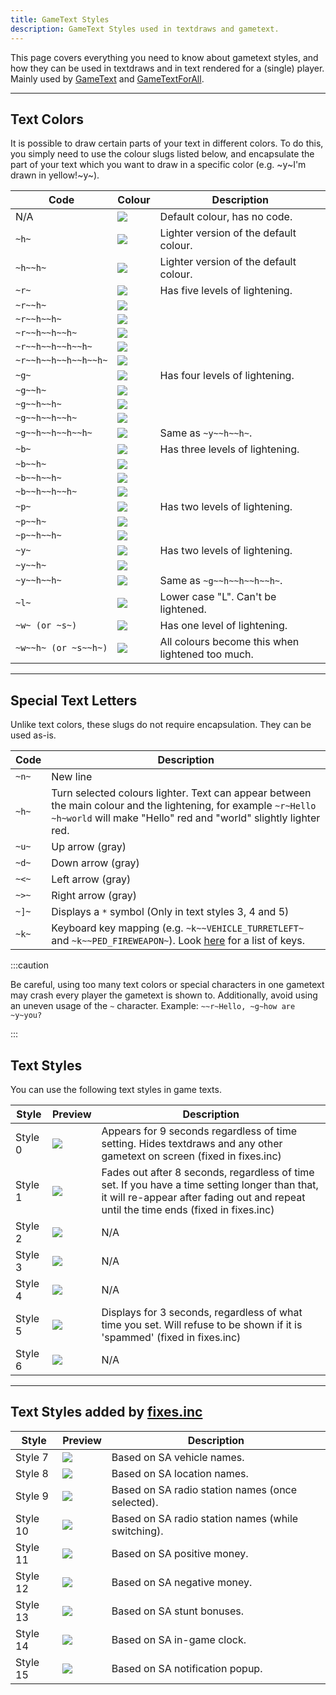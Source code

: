 ```yaml
---
title: GameText Styles
description: GameText Styles used in textdraws and gametext.
---
```


This page covers everything you need to know about gametext styles, and how they can be used in textdraws and in text rendered for a (single) player.
Mainly used by [GameText](../functions/GameTextForPlayer) and [GameTextForAll](../functions/GameTextForAll).

---
  
## Text Colors
It is possible to draw certain parts of your text in different colors. To do this, you simply need to use the colour slugs listed below, and encapsulate the part of your text which you want to draw in a specific color (e.g. \~y\~I'm drawn in yellow!\~y\~).

| Code                 | Colour                                 | Description                                      |
| -------------------- | -------------------------------------- | ------------------------------------------------ |
| N/A                  | ![](/images/gameTextStyles/-.png)      | Default colour, has no code.                     |
| `~h~`                | ![](/images/gameTextStyles/h.png)      | Lighter version of the default colour.           |
| `~h~~h~`             | ![](/images/gameTextStyles/hh.png)     | Lighter version of the default colour.           |
| `~r~`                | ![](/images/gameTextStyles/r.png)      | Has five levels of lightening.                   |
| `~r~~h~`             | ![](/images/gameTextStyles/rh.png)     |                                                  |
| `~r~~h~~h~`          | ![](/images/gameTextStyles/rhh.png)    |                                                  |
| `~r~~h~~h~~h~`       | ![](/images/gameTextStyles/rhhh.png)   |                                                  |
| `~r~~h~~h~~h~~h~`    | ![](/images/gameTextStyles/rhhhh.png)  |                                                  |
| `~r~~h~~h~~h~~h~~h~` | ![](/images/gameTextStyles/rhhhhh.png) |                                                  |
| `~g~`                | ![](/images/gameTextStyles/g.png)      | Has four levels of lightening.                   |
| `~g~~h~`             | ![](/images/gameTextStyles/gh.png)     |                                                  |
| `~g~~h~~h~`          | ![](/images/gameTextStyles/ghh.png)    |                                                  |
| `~g~~h~~h~~h~`       | ![](/images/gameTextStyles/ghhh.png)   |                                                  |
| `~g~~h~~h~~h~~h~`    | ![](/images/gameTextStyles/ghhhh.png)  | Same as `~y~~h~~h~`.                             |
| `~b~`                | ![](/images/gameTextStyles/b.png)      | Has three levels of lightening.                  |
| `~b~~h~`             | ![](/images/gameTextStyles/bh.png)     |                                                  |
| `~b~~h~~h~`          | ![](/images/gameTextStyles/bhh.png)    |                                                  |
| `~b~~h~~h~~h~`       | ![](/images/gameTextStyles/bhhh.png)   |                                                  |
| `~p~`                | ![](/images/gameTextStyles/p.png)      | Has two levels of lightening.                    |
| `~p~~h~`             | ![](/images/gameTextStyles/ph.png)     |                                                  |
| `~p~~h~~h~`          | ![](/images/gameTextStyles/phh.png)    |                                                  |
| `~y~`                | ![](/images/gameTextStyles/y.png)      | Has two levels of lightening.                    |
| `~y~~h~`             | ![](/images/gameTextStyles/yh.png)     |                                                  |
| `~y~~h~~h~`          | ![](/images/gameTextStyles/yhh.png)    | Same as `~g~~h~~h~~h~~h~`.                       |
| `~l~`                | ![](/images/gameTextStyles/l.png)      | Lower case "L".  Can't be lightened.             |
| `~w~ (or ~s~)`       | ![](/images/gameTextStyles/w.png)      | Has one level of lightening.                     |
| `~w~~h~ (or ~s~~h~)` | ![](/images/gameTextStyles/wh.png)     | All colours become this when lightened too much. |

---
  
## Special Text Letters
Unlike text colors, these slugs do not require encapsulation. They can be used as-is.

|  Code  | Description                                                                                                                        |
| ------ | ---------------------------------------------------------------------------------------------------------------------------------- |
| `~n~` | New line                                                                                                                            |
| `~h~` | Turn selected colours lighter.  Text can appear between the main colour and the lightening, for example `~r~Hello ~h~world` will make "Hello" red and "world" slightly lighter red. |
| `~u~` | Up arrow (gray)                                                                                                                     |
| `~d~` | Down arrow (gray)                                                                                                                   |
| `~<~` | Left arrow (gray)                                                                                                                   |
| `~>~` | Right arrow (gray)                                                                                                                  |
| `~]~` | Displays a `*` symbol (Only in text styles 3, 4 and 5)                                                                              |
| `~k~` | Keyboard key mapping (e.g. `~k~~VEHICLE_TURRETLEFT~` and `~k~~PED_FIREWEAPON~`). Look [here](../resources/keys) for a list of keys. |

:::caution

Be careful, using too many text colors or special characters in one gametext may crash every player the gametext is shown to. Additionally, avoid using an uneven usage of the `~` character. Example: `~~r~Hello, ~g~how are ~y~you?`

:::

## Text Styles
You can use the following text styles in game texts.

|  Style  | Preview                                | Description                                                                                                              |
| ------- | -------------------------------------- | ------------------------------------------------------------------------------------------------------------------------ |
| Style 0 | ![](/images/gameTextStyles/style0.png) | Appears for 9 seconds regardless of time setting. Hides textdraws and any other gametext on screen (fixed in fixes.inc)  |
| Style 1 | ![](/images/gameTextStyles/style1.png) | Fades out after 8 seconds, regardless of time set. If you have a time setting longer than that, it will re-appear after fading out and repeat until the time ends (fixed in fixes.inc) |
| Style 2 | ![](/images/gameTextStyles/style2.png) | N/A                                                                                                                      |
| Style 3 | ![](/images/gameTextStyles/style3.png) | N/A                                                                                                                      |
| Style 4 | ![](/images/gameTextStyles/style4.png) | N/A                                                                                                                      |
| Style 5 | ![](/images/gameTextStyles/style5.png) | Displays for 3 seconds, regardless of what time you set. Will refuse to be shown if it is 'spammed' (fixed in fixes.inc) |
| Style 6 | ![](/images/gameTextStyles/style6.png) | N/A                                                                                                                      |

---
  
## Text Styles added by [fixes.inc](https://github.com/pawn-lang/sa-mp-fixes)

|  Style   | Preview                                 | Description                                        |
| -------- | --------------------------------------- | -------------------------------------------------- |
| Style 7  | ![](/images/gameTextStyles/style7.png)  | Based on SA vehicle names.                         |
| Style 8  | ![](/images/gameTextStyles/style8.png)  | Based on SA location names.                        |
| Style 9  | ![](/images/gameTextStyles/style9.png)  | Based on SA radio station names (once selected).   |
| Style 10 | ![](/images/gameTextStyles/style10.png) | Based on SA radio station names (while switching). |
| Style 11 | ![](/images/gameTextStyles/style11.png) | Based on SA positive money.                        |
| Style 12 | ![](/images/gameTextStyles/style12.png) | Based on SA negative money.                        |
| Style 13 | ![](/images/gameTextStyles/style13.png) | Based on SA stunt bonuses.                         |
| Style 14 | ![](/images/gameTextStyles/style14.png) | Based on SA in-game clock.                         |
| Style 15 | ![](/images/gameTextStyles/style15.png) | Based on SA notification popup.                    |
